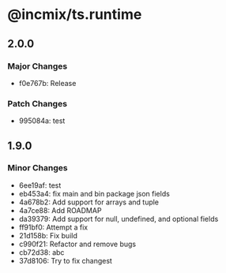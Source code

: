 # @incmix/ts.runtime

## 2.0.0

### Major Changes

- f0e767b: Release

### Patch Changes

- 995084a: test

## 1.9.0

### Minor Changes

- 6ee19af: test
- eb453a4: fix main and bin package json fields
- 4a678b2: Add support for arrays and tuple
- 4a7ce88: Add ROADMAP
- da39379: Add support for null, undefined, and optional fields
- ff91bf0: Attempt a fix
- 21d158b: Fix build
- c990f21: Refactor and remove bugs
- cb72d38: abc
- 37d8106: Try to fix changest
